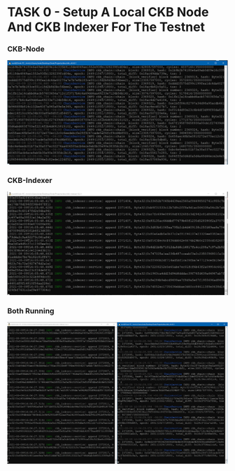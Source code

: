 # TASK 0 - Setup A Local CKB Node And CKB Indexer For The Testnet

### CKB-Node
![Node](https://github.com/sirakberhane/nervos-network/blob/main/task0/ckb-node.PNG)

### CKB-Indexer
![Indexer](https://github.com/sirakberhane/nervos-network/blob/main/task0/ckb-indexer.PNG)

### Both Running
![BOTH](https://github.com/sirakberhane/nervos-network/blob/main/task0/ckb-indexer%20%2B%20ckb-node.PNG)
